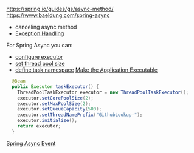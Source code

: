 https://spring.io/guides/gs/async-method/
https://www.baeldung.com/spring-async

- canceling async method
- [Exception Handling](https://www.baeldung.com/spring-async)

For Spring Async you can:
- [configure executor](https://www.baeldung.com/spring-async)
- [set thread pool size]()
- [define task namespace](https://www.baeldung.com/spring-async)
[Make the Application Executable](https://spring.io/guides/gs/async-method/)
```java
  @Bean
  public Executor taskExecutor() {
    ThreadPoolTaskExecutor executor = new ThreadPoolTaskExecutor();
    executor.setCorePoolSize(2);
    executor.setMaxPoolSize(2);
    executor.setQueueCapacity(500);
    executor.setThreadNamePrefix("GithubLookup-");
    executor.initialize();
    return executor;
  }
```

[Spring Async Event](https://www.baeldung.com/spring-events)